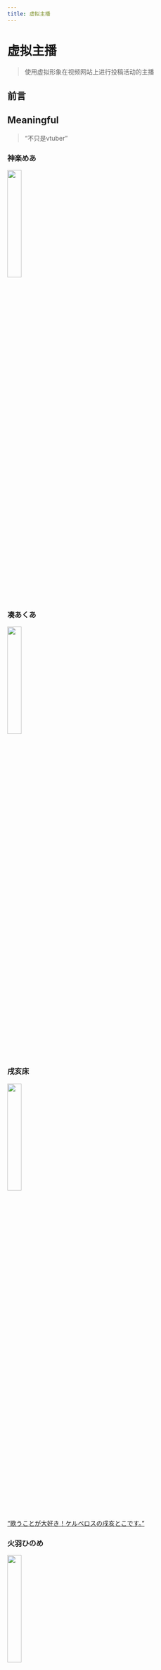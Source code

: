 ```yaml
---
title: 虚拟主播
---
```


# 虚拟主播

>使用虚拟形象在视频网站上进行投稿活动的主播

## 前言

## Meaningful
>“不只是vtuber”
### 神楽めあ
<img src="https://s2.loli.net/2022/07/31/2dvJaXzZoELMm7K.webp" width=25% />

### 凑あくあ
<img src="https://s2.loli.net/2022/07/31/O4THd7538xpzKeF.webp" width=25% />

### 戌亥床
<a href ="https://faiimea.github.io/mkdocs-site/Life/vtubers/inui/"><img src="https://s2.loli.net/2022/07/31/wlLXKDcICWosVAq.webp" width=25% />

[“歌うことが大好き！ケルベロスの戌亥とこです。”](https://faiimea.github.io/mkdocs-site/Life/vtubers/inui/)

### 火羽ひのめ
<img src="https://s2.loli.net/2022/07/31/aFldU1icBb952wV.webp" width=25% />

### 绊爱
<a href ="https://faiimea.github.io/mkdocs-site/Life/vtubers/kizuno/"><img src=https://s2.loli.net/2022/07/31/TWkoCtI1mhOqiMz.webp width=25%></a>

[“嗨多磨！这里是想和更多人建立羁绊的KizunaAI～”](https://faiimea.github.io/mkdocs-site/Life/vtubers/kizuno/)

## Extraordinary
>“超高校级别的虚拟主播”

### 夏色祭
### 宝钟玛琳
### 犬山玉姬
### 梅丽莎·金莲花
### 龙胆尊
### 文野环
### 笹木咲
### 安洁·卡特莉娜
### 时雨羽衣
### 珈乐

## Interesting
>“有趣的灵魂水陆两栖”

### Nijisanji

### Hololive

### Others